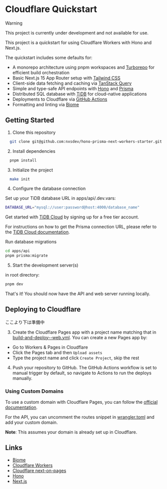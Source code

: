 # Cloudflare Quickstart

> [!WARNING]
> This project is currently under development and not available for use.

This project is a quickstart for using Cloudflare Workers with Hono and Next.js.

The quickstart includes some defaults for:

- A monorepo architecture using pnpm workspaces and [Turborepo](https://turbo.build/repo/docs) for efficient build orchestration
- Basic Next.js 15 App Router setup with [Tailwind CSS](https://tailwindcss.com/)
- Client-side data fetching and caching via [TanStack Query](https://tanstack.com/query/latest)
- Simple and type-safe API endpoints with [Hono](https://hono.dev) and [Prisma](https://www.prisma.io/)
- Distributed SQL database with [TiDB](https://pingcap.co.jp/) for cloud-native applications
- Deployments to Cloudflare via [GitHub Actions](.github/workflows)
- Formatting and linting via [Biome](https://biomejs.dev/)

## Getting Started

1. Clone this repository

```bash
  git clone git@github.com:nxsdev/hono-prisma-next-workers-starter.git
```

2. Install dependencies

```bash
  pnpm install
```

3. Initialize the project

```bash
  make init
```

4. Configure the database connection

Set up your TiDB database URL in apps/api/.dev.vars:

```bash
DATABASE_URL="mysql://user:password@host:4000/database_name"
```

Get started with [TiDB Cloud](https://tidbcloud.com/free-trial/) by signing up for a free tier account.

For instructions on how to get the Prisma connection URL, please refer to the [TiDB Cloud documentation](https://docs.pingcap.com/ja/tidbcloud/dev-guide-sample-application-nodejs-prisma#step-3-provide-connection-parameters).

Run database migrations

```bash
cd apps/api
pnpm prisma:migrate
```

5. Start the development server(s)

in root directory:

```bash
pnpm dev
```

That's it! You should now have the API and web server running locally.

## Deploying to Cloudflare

ここより下は準備中

3. Create the Cloudflare Pages app with a project name matching that in [build-and-deploy--web.yml](.github/workflows/build-and-deploy--web.yml). You can create a new Pages app by:

- Go to Workers & Pages in Cloudflare
- Click the Pages tab and then `Upload assets`
- Type the project name and click `Create Project`, skip the rest

4. Push your repository to GitHub. The GitHub Actions workflow is set to manual trigger by default, so navigate to Actions to run the deploys manually.

### Using Custom Domains

To use a custom domain with Cloudflare Pages, you can follow the [official documentation](https://developers.cloudflare.com/pages/configuration/custom-domains/).

For the API, you can uncomment the routes snippet in [wrangler.toml](apps/api/wrangler.toml) and add your custom domain.

**Note**: This assumes your domain is already set up in Cloudflare.

## Links

- [Biome](https://biomejs.dev/)
- [Cloudflare Workers](https://developers.cloudflare.com/workers/)
- [Cloudflare next-on-pages](https://developers.cloudflare.com/pages/framework-guides/nextjs/deploy-a-nextjs-site/)
- [Hono](https://hono.dev)
- [Next.js](https://nextjs.org)
